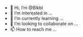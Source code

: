 - 👋 Hi, I’m @Blkbl
- 👀 I’m interested in ...
- 🌱 I’m currently learning ...
- 💞️ I’m looking to collaborate on ...
- 📫 How to reach me ...

<!---
Blkbl/Blkbl is a ✨ special ✨ repository because its `README.md` (this file) appears on your GitHub profile.
You can click the Preview link to take a look at your changes.
--->

